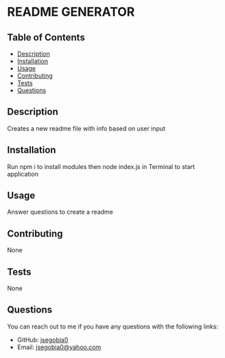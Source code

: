 # README GENERATOR

   

  ## Table of Contents
  - [Description](#description)
  - [Installation](#installation)
  - [Usage](#usage)
  - [Contributing](#contributing)
  - [Tests](#tests)
  - [Questions](#questions)

  ## Description
  
  Creates a new readme file with info based on user input

  ## Installation

  Run npm i to install modules then node index.js in Terminal to start application
   
  ## Usage
    
  Answer questions to create a readme

  ## Contributing
  
  None

  ## Tests
  
  None

  ## Questions

  You can reach out to me if you have any questions with the following links:
  * GitHub: [jsegobia0](#https://github.com/jsegobia0)
  * Email: [jsegobia0@yahoo.com](#jsegobia0@yahoo.com)
  
